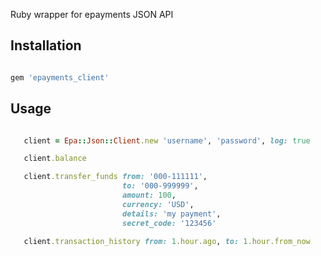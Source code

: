 Ruby wrapper for epayments JSON API

## Installation

```ruby

gem 'epayments_client'

```

## Usage

```ruby

   client = Epa::Json::Client.new 'username', 'password', log: true

   client.balance

   client.transfer_funds from: '000-111111',
                         to: '000-999999',
                         amount: 100,
                         currency: 'USD',
                         details: 'my payment',
                         secret_code: '123456'

   client.transaction_history from: 1.hour.ago, to: 1.hour.from_now

```